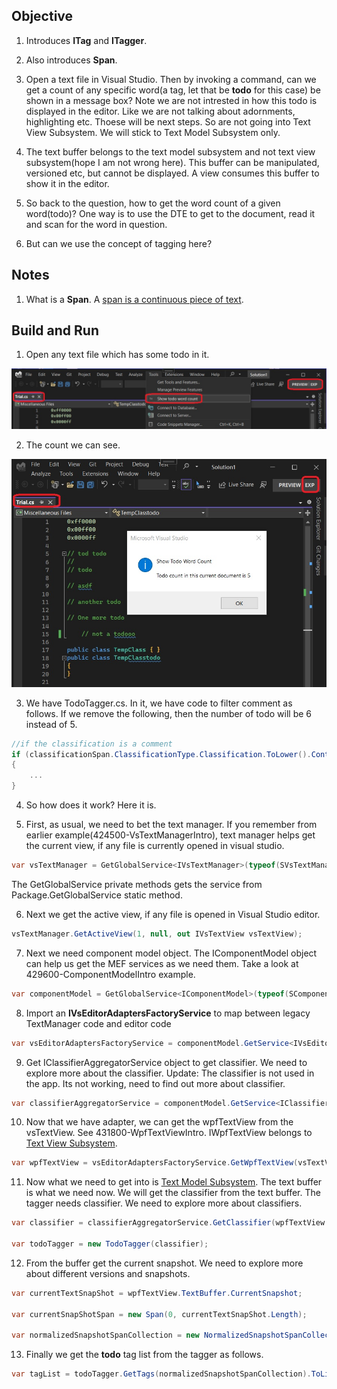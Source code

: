 ## Objective 

1. Introduces **ITag** and **ITagger**.

2. Also introduces **Span**. 

3. Open a text file in Visual Studio. Then by invoking a command, can we get a count of any specific word(a tag, let that be **todo** for this case) be shown in a message box? Note we are not intrested in how this todo is displayed in the editor. Like we are not talking about adornments, highlighting etc. Thoese will be next steps. So are not going into Text View Subsystem. We will stick to Text Model Subsystem only. 

4. The text buffer belongs to the text model subsystem and not text view subsystem(hope I am not wrong here). This buffer can be manipulated, versioned etc, but cannot be displayed. A view consumes this buffer to show it in the editor.

5. So back to the question, how to get the word count of a given word(todo)? One way is to use the DTE to get to the document, read it and scan for the word in question.

6. But can we use the concept of tagging here?

## Notes
1. What is a **Span**. A [span is a continuous piece of text](https://learn.microsoft.com/en-us/visualstudio/extensibility/inside-the-editor#spans-and-normalizedspancollections).

## Build and Run

1. Open any text file which has some todo in it.

![Invoke Command](images/49_50ToolsShowToDoWordCountCommand.jpg)

2. The count we can see.

![Execute Command](images/50_50OpenTrialFileExecuteCommand.jpg)

3. We have TodoTagger.cs. In it, we have code to filter comment as follows. If we remove the following, then the number of todo will be 6 instead of 5. 

```cs
//if the classification is a comment
if (classificationSpan.ClassificationType.Classification.ToLower().Contains("comment"))
{
    ...
}
```

4. So how does it work? Here it is.

5. First, as usual, we need to bet the text manager. If you remember from earlier example(424500-VsTextManagerIntro), text manager helps get the current view, if any file is currently opened in visual studio.
```cs
var vsTextManager = GetGlobalService<IVsTextManager>(typeof(SVsTextManager));
```
The GetGlobalService private methods gets the service from Package.GetGlobalService static method.

6. Next we get the active view, if any file is opened in Visual Studio editor.
```cs
vsTextManager.GetActiveView(1, null, out IVsTextView vsTextView);
```

7. Next we need component model object. The IComponentModel object can help us get the MEF services as we need them. Take a look at 429600-ComponentModelIntro example.
```cs
var componentModel = GetGlobalService<IComponentModel>(typeof(SComponentModel));
```

8. Import an **IVsEditorAdaptersFactoryService** to map between legacy TextManager code and editor code 
```cs
var vsEditorAdaptersFactoryService = componentModel.GetService<IVsEditorAdaptersFactoryService>();
```

9. Get IClassifierAggregatorService object to get classifier. We need to explore more about the classifier. 
Update: The classifier is not used in the app. Its not working, need to find out more about classifier.

```cs
var classifierAggregatorService = componentModel.GetService<IClassifierAggregatorService>();
```

10. Now that we have adapter, we can get the wpfTextView from the vsTextView. See 431800-WpfTextViewIntro. IWpfTextView belongs to [Text View Subsystem](https://learn.microsoft.com/en-us/visualstudio/extensibility/inside-the-editor#text-view-subsystem). 

```cs
var wpfTextView = vsEditorAdaptersFactoryService.GetWpfTextView(vsTextView);
```

11. Now what we need to get into is [Text Model Subsystem](https://learn.microsoft.com/en-us/visualstudio/extensibility/inside-the-editor#text-model-subsystem). The text buffer is what we need now. We will get the classifier from the text buffer. The tagger needs classifier. We need to explore more about classifiers.

```cs
var classifier = classifierAggregatorService.GetClassifier(wpfTextView.TextBuffer);

var todoTagger = new TodoTagger(classifier);
```

12. From the buffer get the current snapshot. We need to explore more about different versions and snapshots.

```cs
var currentTextSnapShot = wpfTextView.TextBuffer.CurrentSnapshot;

var currentSnapShotSpan = new Span(0, currentTextSnapShot.Length);

var normalizedSnapshotSpanCollection = new NormalizedSnapshotSpanCollection(currentTextSnapShot, currentSnapShotSpan);
```

13. Finally we get the **todo** tag list from the tagger as follows. 

```cs
var tagList = todoTagger.GetTags(normalizedSnapshotSpanCollection).ToList();
```




